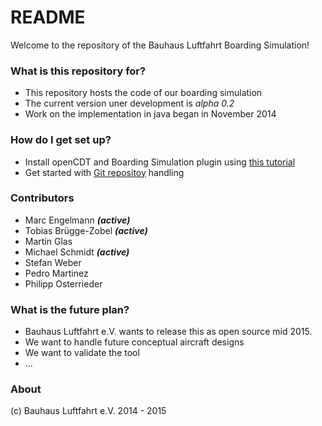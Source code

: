 # README #

Welcome to the repository of the Bauhaus Luftfahrt Boarding Simulation! 

### What is this repository for? ###

* This repository hosts the code of our boarding simulation
* The current version uner development is *alpha 0.2*
* Work on the implementation in java began in November 2014

### How do I get set up? ###

* Install openCDT and Boarding Simulation plugin using [this tutorial](https://bitbucket.org/michele_muc/paxsim/wiki/installation)
* Get started with [Git repositoy](https://bitbucket.org/michele_muc/paxsim/wiki/git) handling

### Contributors ###

* Marc Engelmann ***(active)***
* Tobias Brügge-Zobel ***(active)***
* Martin Glas
* Michael Schmidt ***(active)***
* Stefan Weber
* Pedro Martinez
* Philipp Osterrieder

### What is the future plan? ###

* Bauhaus Luftfahrt e.V. wants to release this as open source mid 2015.
* We want to handle future conceptual aircraft designs
* We want to validate the tool 
* ...

### About ###

(c) Bauhaus Luftfahrt e.V. 2014 - 2015